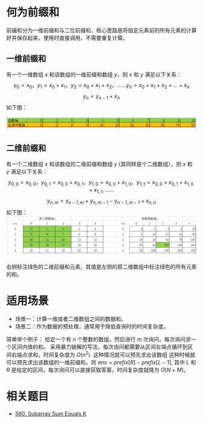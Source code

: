 # 何为前缀和
前缀和分为一维前缀和与二位前缀和，核心思路是将指定元素前的所有元素的计算好并保存起来，使用时直接调用，不需要重复计算。

## 一维前缀和
有一个一维数组 $x$ 和该数组的一维前缀和数组 $y$，则 $x$ 和 $y$ 满足以下关系：
$$
y_0=x_0，y_1 = x_0+x_1，y_2 = x_0+x_1+x_2，......y_n=x_0+x_1+x_2+...+x_n 
$$
$$
y_n=y_{n-1} + x_n
$$
如下图：

![一维前缀和](../img/%E4%B8%80%E7%BB%B4%E5%89%8D%E7%BC%80%E5%92%8C.png)

## 二维前缀和
有一个二维数组 $x$ 和该数组的二维前缀和数组 $y$ (其同样是个二维数组），则 $x$ 和 $y$ 满足以下关系：
$$
y_{0,0}=x_{0,0}，y_{0,1}=x_{0,0}+x_{0,1}，y_{1,0}=x_{0,0}+x_{1,0}，y_{1,1}=x_{0,0}+x_{0,1}+x_{1,0}+x_{1,1},......
$$
$$
y_{n,m}=y_{n-1,m}+y_{n,m-1}-y_{n-1,m-1}+x_{n,n}
$$
如下图：
![二维前缀和](../img/%E4%BA%8C%E7%BB%B4%E5%89%8D%E7%BC%80%E5%92%8C.png)

右侧标注绿色的二维前缀和元素，其值是左侧的原二维数组中标注绿色的所有元素的和。


# 适用场景
+ 场景一：计算一维或者二维数组之间的数据和。
+ 场景二：作为数据的预处理，通常用于降低查询时的时间复杂度。

简单举个例子：
给定一个有 $n$ 个整数的数组，然后进行 $m$ 次询问，每次询问求一个区间内值的和。
采用暴力破解的写法，每次询问都需要从区间左端点循环到区间右端点求和，时间复杂度为 $O(n^2)$.
这种情况就可以预先求出该数组
这种时候就可以预先求出该数组的一维前缀和。则 $ans= prefix[R] - prefix[L-1]$, 其中 $L$ 和 $R$ 是给定的区间，每次询问可以直接获取答案，时间复杂度就降为 $O(N + M)$。

# 相关题目
+ [560. Subarray Sum Equals K](https://leetcode.com/problems/subarray-sum-equals-k/)